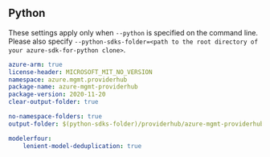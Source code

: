 ## Python

These settings apply only when `--python` is specified on the command line.
Please also specify `--python-sdks-folder=<path to the root directory of your azure-sdk-for-python clone>`.

```yaml $(python)
azure-arm: true
license-header: MICROSOFT_MIT_NO_VERSION
namespace: azure.mgmt.providerhub
package-name: azure-mgmt-providerhub
package-version: 2020-11-20
clear-output-folder: true
```

``` yaml $(python)
no-namespace-folders: true
output-folder: $(python-sdks-folder)/providerhub/azure-mgmt-providerhub/azure/mgmt/providerhub
```

``` yaml $(python)
modelerfour:
    lenient-model-deduplication: true
```
